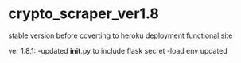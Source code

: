 # crypto_scraper_ver1.8

stable version before coverting to heroku deployment
functional site 

ver 1.8.1:
-updated __init__.py to include flask secret 
-load env updated
